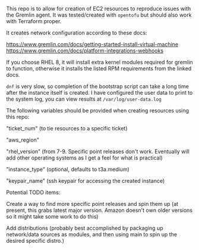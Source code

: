 This repo is to allow for creation of EC2 resources to reproduce issues with the Gremlin agent.
It was tested/created with `opentofu` but should also work with Terraform proper.

It creates network configuration according to these docs:

https://www.gremlin.com/docs/getting-started-install-virtual-machine
https://www.gremlin.com/docs/platform-integrations-webhooks

If you choose RHEL 8, it will install extra kernel modules required for gremlin to function, otherwise it installs the listed RPM requirements from the linked docs.

`dnf` is very slow, so completion of the bootstrap script can take a long time after the instance itself is created.
I have configured the user data to print to the system log, you can view results at `/var/log/user-data.log`

The following variables should be provided when creating resources using this repo:

"ticket_num" (to tie resources to a specific ticket)

"aws_region" 

"rhel_version" (from 7-9. Specific point releases don't work. Eventually will add other operating systems as I get a feel for what is practical)

"instance_type" (optional, defaults to t3a.medium)

"keypair_name" (ssh keypair for accessing the created instance)

Potential TODO items:

Create a way to find more specific point releases and spin them up (at present, this grabs latest major version. Amazon doesn't own older versions so it might take some work to do this)

Add distributions (probably best accomplished by packaging up network/data sources as modules, and then using main to spin up the desired specific distro.)